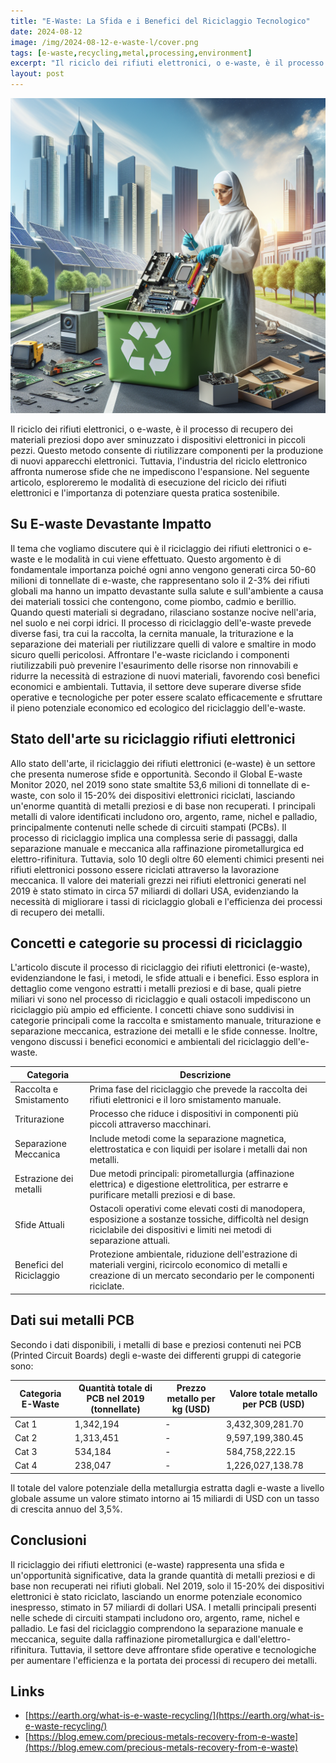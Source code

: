 ```yaml
---
title: "E-Waste: La Sfida e i Benefici del Riciclaggio Tecnologico"
date: 2024-08-12
image: /img/2024-08-12-e-waste-l/cover.png
tags: [e-waste,recycling,metal,processing,environment]
excerpt: "Il riciclo dei rifiuti elettronici, o e-waste, è il processo di recupero dei materiali preziosi dopo aver sminuzzato i dispositivi elettronici in piccoli pezzi. Questo metodo consente di riutilizzare componenti per la produzione di nuovi apparecchi elettronici. Tuttavia, l'industria del riciclo elettronico affronta numerose sfide che ne impediscono l'espansione. Nel seguente articolo, esploreremo le modalità di esecuzione del riciclo dei rifiuti elettronici e l'importanza di potenziare questa pratica sostenibile."
layout: post
---
```



![cover image](/img/2024-08-12-e-waste-l/cover.png)

Il riciclo dei rifiuti elettronici, o e-waste, è il processo di recupero dei materiali preziosi dopo aver sminuzzato i dispositivi elettronici in piccoli pezzi. Questo metodo consente di riutilizzare componenti per la produzione di nuovi apparecchi elettronici. Tuttavia, l'industria del riciclo elettronico affronta numerose sfide che ne impediscono l'espansione. Nel seguente articolo, esploreremo le modalità di esecuzione del riciclo dei rifiuti elettronici e l'importanza di potenziare questa pratica sostenibile.

## Su E-waste Devastante Impatto

Il tema che vogliamo discutere qui è il riciclaggio dei rifiuti elettronici o e-waste e le modalità in cui viene effettuato. Questo argomento è di fondamentale importanza poiché ogni anno vengono generati circa 50-60 milioni di tonnellate di e-waste, che rappresentano solo il 2-3% dei rifiuti globali ma hanno un impatto devastante sulla salute e sull'ambiente a causa dei materiali tossici che contengono, come piombo, cadmio e berillio. Quando questi materiali si degradano, rilasciano sostanze nocive nell'aria, nel suolo e nei corpi idrici. Il processo di riciclaggio dell'e-waste prevede diverse fasi, tra cui la raccolta, la cernita manuale, la triturazione e la separazione dei materiali per riutilizzare quelli di valore e smaltire in modo sicuro quelli pericolosi. Affrontare l'e-waste riciclando i componenti riutilizzabili può prevenire l'esaurimento delle risorse non rinnovabili e ridurre la necessità di estrazione di nuovi materiali, favorendo così benefici economici e ambientali. Tuttavia, il settore deve superare diverse sfide operative e tecnologiche per poter essere scalato efficacemente e sfruttare il pieno potenziale economico ed ecologico del riciclaggio dell'e-waste.

## Stato dell'arte su riciclaggio rifiuti elettronici

Allo stato dell'arte, il riciclaggio dei rifiuti elettronici (e-waste) è un settore che presenta numerose sfide e opportunità. Secondo il Global E-waste Monitor 2020, nel 2019 sono state smaltite 53,6 milioni di tonnellate di e-waste, con solo il 15-20% dei dispositivi elettronici riciclati, lasciando un'enorme quantità di metalli preziosi e di base non recuperati. I principali metalli di valore identificati includono oro, argento, rame, nichel e palladio, principalmente contenuti nelle schede di circuiti stampati (PCBs). Il processo di riciclaggio implica una complessa serie di passaggi, dalla separazione manuale e meccanica alla raffinazione pirometallurgica ed elettro-rifinitura. Tuttavia, solo 10 degli oltre 60 elementi chimici presenti nei rifiuti elettronici possono essere riciclati attraverso la lavorazione meccanica. Il valore dei materiali grezzi nei rifiuti elettronici generati nel 2019 è stato stimato in circa 57 miliardi di dollari USA, evidenziando la necessità di migliorare i tassi di riciclaggio globali e l'efficienza dei processi di recupero dei metalli.

## Concetti e categorie su processi di riciclaggio

L'articolo discute il processo di riciclaggio dei rifiuti elettronici (e-waste), evidenziandone le fasi, i metodi, le sfide attuali e i benefici. Esso esplora in dettaglio come vengono estratti i metalli preziosi e di base, quali pietre miliari vi sono nel processo di riciclaggio e quali ostacoli impediscono un riciclaggio più ampio ed efficiente. I concetti chiave sono suddivisi in categorie principali come la raccolta e smistamento manuale, triturazione e separazione meccanica, estrazione dei metalli e le sfide connesse. Inoltre, vengono discussi i benefici economici e ambientali del riciclaggio dell'e-waste. 

| **Categoria**                | **Descrizione**                                                                                                                                                                           |
|------------------------------|-------------------------------------------------------------------------------------------------------------------------------------------------------------------------------------------|
| Raccolta e Smistamento       | Prima fase del riciclaggio che prevede la raccolta dei rifiuti elettronici e il loro smistamento manuale.                                                                                 |
| Triturazione                 | Processo che riduce i dispositivi in componenti più piccoli attraverso macchinari.                                                                                                        |
| Separazione Meccanica        | Include metodi come la separazione magnetica, elettrostatica e con liquidi per isolare i metalli dai non metalli.                                                                         |
| Estrazione dei metalli       | Due metodi principali: pirometallurgia (affinazione elettrica) e digestione elettrolitica, per estrarre e purificare metalli preziosi e di base.                                             |
| Sfide Attuali                | Ostacoli operativi come elevati costi di manodopera, esposizione a sostanze tossiche, difficoltà nel design riciclabile dei dispositivi e limiti nei metodi di separazione attuali.         |
| Benefici del Riciclaggio     | Protezione ambientale, riduzione dell'estrazione di materiali vergini, ricircolo economico di metalli e creazione di un mercato secondario per le componenti riciclate.                     |

## Dati sui metalli PCB

Secondo i dati disponibili, i metalli di base e preziosi contenuti nei PCB (Printed Circuit Boards) degli e-waste dei differenti gruppi di categorie sono:

| Categoria E-Waste | Quantità totale di PCB nel 2019 (tonnellate) | Prezzo metallo per kg (USD) | Valore totale metallo per PCB (USD) |
|------------------|---------------------------------------------|-----------------------------|-----------------------------------|
| Cat 1            | 1,342,194                                   | -                           | 3,432,309,281.70                  |
| Cat 2            | 1,313,451                                   | -                           | 9,597,199,380.45                  |
| Cat 3            | 534,184                                     | -                           | 584,758,222.15                    |
| Cat 4            | 238,047                                     | -                           | 1,226,027,138.78                  |

Il totale del valore potenziale della metallurgia estratta dagli e-waste a livello globale assume un valore stimato intorno ai 15 miliardi di USD con un tasso di crescita annuo del 3,5%.

## Conclusioni

Il riciclaggio dei rifiuti elettronici (e-waste) rappresenta una sfida e un'opportunità significative, data la grande quantità di metalli preziosi e di base non recuperati nei rifiuti globali. Nel 2019, solo il 15-20% dei dispositivi elettronici è stato riciclato, lasciando un enorme potenziale economico inespresso, stimato in 57 miliardi di dollari USA. I metalli principali presenti nelle schede di circuiti stampati includono oro, argento, rame, nichel e palladio. Le fasi del riciclaggio comprendono la separazione manuale e meccanica, seguite dalla raffinazione pirometallurgica e dall'elettro-rifinitura. Tuttavia, il settore deve affrontare sfide operative e tecnologiche per aumentare l'efficienza e la portata dei processi di recupero dei metalli.

## Links


- [https://earth.org/what-is-e-waste-recycling/](https://earth.org/what-is-e-waste-recycling/)
- [https://blog.emew.com/precious-metals-recovery-from-e-waste](https://blog.emew.com/precious-metals-recovery-from-e-waste)

